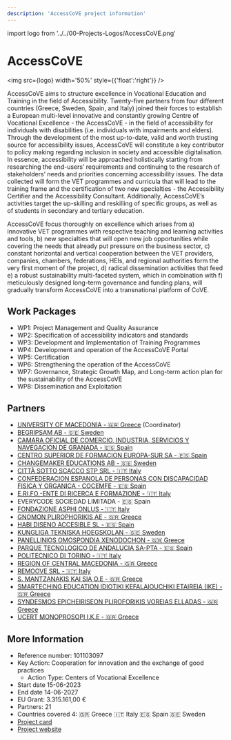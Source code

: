 ```yaml
---
description: 'AccessCoVE project information'
---
```


import logo from '../../00-Projects-Logos/AccessCoVE.png'

# AccessCoVE

<img src={logo} width='50%' style={{'float':'right'}} />
    

AccessCoVE aims to structure excellence in Vocational Education and Training in the field of Accessibility.
Twenty-five partners from four different countries (Greece, Sweden, Spain, and Italy) joined their forces to
establish a European multi-level innovative and constantly growing Centre of Vocational Excellence - the
AccessCoVE - in the field of accessibility for individuals with disabilities (i.e. individuals with impairments and
elders). Through the development of the most up-to-date, valid and worth trusting source for accessibility issues,
AccessCoVE will constitute a key contributor to policy making regarding inclusion in society and accessible
digitalisation. In essence, accessibility will be approached holistically starting from researching the end-users’
requirements and continuing to the research of stakeholders’ needs and priorities concerning accessibility issues.
The data collected will form the VET programmes and curricula that will lead to the training frame and the
certification of two new specialties - the Accessibility Certifier and the Accessibility Consultant. Additionally,
AccessCoVE’s activities target the up-skilling and reskilling of specific groups, as well as of students in secondary
and tertiary education. 

AccessCoVE focus thoroughly on excellence which arises from a) innovative VET programmes with respective
teaching and learning activities and tools, b) new specialties that will open new job opportunities while covering
the needs that already put pressure on the business sector, c) constant horizontal and vertical cooperation
between the VET providers, companies, chambers, federations, HEIs, and regional authorities form the very first
moment of the project, d) radical dissemination activities that feed e) a robust sustainability multi-faceted system,
which in combination with f) meticulously designed long-term governance and funding plans, will gradually
transform AccessCoVE into a transnational platform of CoVE.



## Work Packages

- WP1: Project Management and Quality Assurance
- WP2: Specification of accessibility indicators and standards
- WP3: Development and Implementation of Training Programmes
- WP4: Development and operation of the AccessCoVE Portal
- WP5: Certification
- WP6: Strengthening the operation of the AccessCoVE
- WP7: Governance, Strategic Growth Map, and Long-term action plan for the sustainability of the AccessCoVE
- WP8: Dissemination and Exploitation


## Partners

- [UNIVERSITY OF MACEDONIA - 🇬🇷 Greece](http://www.uom.gr/) (Coordinator)
- [BEGRIPSAM AB - 🇸🇪 Sweden](http://www.begripsam.se/)
- [CAMARA OFICIAL DE COMERCIO, INDUSTRIA, SERVICIOS Y NAVEGACION DE GRANADA - 🇪🇸 Spain](http://www.camaragranada.org/)
- [CENTRO SUPERIOR DE FORMACION EUROPA-SUR SA - 🇪🇸 Spain](http://www.cesurformacion.com/)
- [CHANGEMAKER EDUCATIONS AB - 🇸🇪 Sweden](http://www.cmeducations.se/)
- [CITTÀ SOTTO SCACCO STP SRL - 🇮🇹 Italy](http://www.cittasottoscacco.it/)
- [CONFEDERACION ESPANOLA DE PERSONAS CON DISCAPACIDAD FISICA Y ORGANICA - COCEMFE - 🇪🇸 Spain](http://www.cocemfe.es/)
- [E.RI.FO.-ENTE DI RICERCA E FORMAZIONE - 🇮🇹 Italy](http://www.erifo.it/)
- EVERYCODE SOCIEDAD LIMITADA - 🇪🇸 Spain
- [FONDAZIONE ASPHI ONLUS - 🇮🇹 Italy](http://www.asphi.it/)
- [GNOMON PLIROPHORIKIS AE - 🇬🇷 Greece](http://www.gnomon.com.gr/)
- [HABI DISENO ACCESIBLE SL - 🇪🇸 Spain](http://www.habiaccesible.com/)
- [KUNGLIGA TEKNISKA HOEGSKOLAN - 🇸🇪 Sweden](http://www.kth.se/)
- [PANELLINIOS OMOSPONDIA XENODOCHON - 🇬🇷 Greece](http://www.hhf.gr/)
- [PARQUE TECNOLOGICO DE ANDALUCIA SA-PTA - 🇪🇸 Spain](http://www.pta.es/)
- [POLITECNICO DI TORINO - 🇮🇹 Italy](http://www.polito.it/)
- [REGION OF CENTRAL MACEDONIA - 🇬🇷 Greece](http://www.pkm.gov.gr/)
- [REMOOVE SRL - 🇮🇹 Italy](http://www.re-moove.it/)
- [S. MANTZANAKIS KAI SIA O.E - 🇬🇷 Greece](http://www.helenosconsulting.eu/)
- [SMARTECHING EDUCATION IDIOTIKI KEFALAIOUCHIKI ETAIREIA (IKE) - 🇬🇷 Greece](http://www.kdvm1.gr/)
- [SYNDESMOS EPICHEIRISEON PLIROFORIKIS VOREIAS ELLADAS - 🇬🇷 Greece](http://www.sepve.org.gr/)
- [UCERT MONOPROSOPI I.K.E - 🇬🇷 Greece](http://www.ucert.gr/)

## More Information

- Reference number: 101103097
- Key Action: Cooperation for innovation and the exchange of good practices
    - Action Type: Centers of Vocational Excellence
- Start date 15-06-2023
- End date 14-06-2027
- EU Grant: 3.315.161,00 €
- Partners: 21
- Countries covered 4: 🇬🇷 Greece 🇮🇹 Italy 🇪🇸 Spain 🇸🇪 Sweden 
- [Project card](https://erasmus-plus.ec.europa.eu/projects/search/details/101103097)
- [Project website](https://accesscove.org/)

